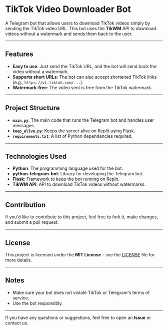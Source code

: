 # TikTok Video Downloader Bot

A Telegram bot that allows users to download TikTok videos simply by sending the TikTok video URL. This bot uses the **TikWM** API to download videos without a watermark and sends them back to the user.

---

## Features
- **Easy to use**: Just send the TikTok URL, and the bot will send back the video without a watermark.
- **Supports short URLs**: The bot can also accept shortened TikTok links (e.g., `https://vt.tiktok.com/...`).
- **Watermark-free**: The video sent is free from the TikTok watermark.

---

## Project Structure
- **`main.py`**: The main code that runs the Telegram bot and handles user messages.
- **`keep_alive.py`**: Keeps the server alive on Replit using Flask.
- **`requirements.txt`**: A list of Python dependencies required.

---

## Technologies Used
- **Python**: The programming language used for the bot.
- **python-telegram-bot**: Library for developing the Telegram bot.
- **Flask**: Framework to keep the bot running on Replit.
- **TikWM API**: API to download TikTok videos without watermarks.

---

## Contribution

If you'd like to contribute to this project, feel free to fork it, make changes, and submit a pull request.

---

## License
This project is licensed under the **MIT License** - see the [LICENSE](LICENSE) file for more details.

---

## Notes

- Make sure your bot does not violate TikTok or Telegram's terms of service.
- Use the bot responsibly.

---

If you have any questions or suggestions, feel free to open an **Issue** or contact us.
